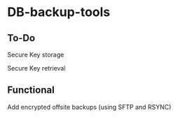 # DB-backup-tools

## To-Do
Secure Key storage

Secure Key retrieval

## Functional
Add encrypted offsite backups (using SFTP and RSYNC)
